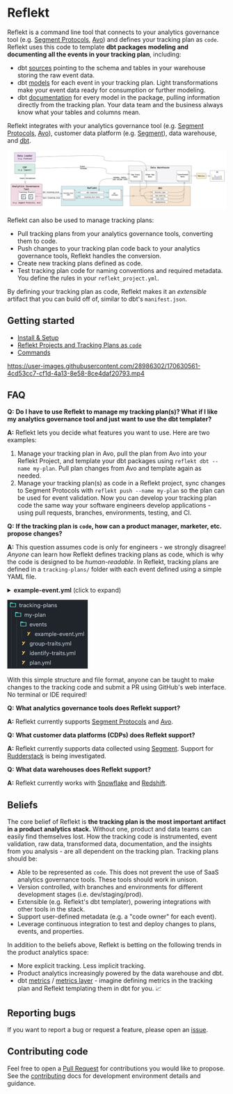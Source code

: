 <!--
SPDX-FileCopyrightText: 2022 Gregory Clunies <greg@reflekt-ci.com>

SPDX-License-Identifier: Apache-2.0
-->

# Reflekt
Reflekt is a command line tool that connects to your analytics governance tool (e.g. [Segment Protocols](https://segment.com/docs/protocols/), [Avo](https://www.avo.app/)) and defines your tracking plan as `code`. Reflekt uses this code to template **dbt packages modeling and documenting all the events in your tracking plan**, including:
- dbt [sources](https://docs.getdbt.com/docs/building-a-dbt-project/using-sources) pointing to the schema and tables in your warehouse storing the raw event data.
- dbt [models](https://docs.getdbt.com/docs/building-a-dbt-project/building-models) for each event in your tracking plan. Light transformations make your event data ready for consumption or further modeling.
- dbt [documentation](https://docs.getdbt.com/docs/building-a-dbt-project/documentation) for every model in the package, pulling information directly from the tracking plan. Your data team and the business always know what your tables and columns mean.

Reflekt integrates with your analytics governance tool (e.g. [Segment Protocols](https://segment.com/docs/protocols/), [Avo](https://www.avo.app/)), customer data platform (e.g. [Segment](https://segment.com/)), data warehouse, and [dbt](https://www.getdbt.com/).

![reflekt-arch](/docs/reflekt-arch-flow.jpg)

Reflekt can also be used to manage tracking plans:
- Pull tracking plans from your analytics governance tools, converting them to code.
- Push changes to your tracking plan code back to your analytics governance tools, Reflekt handles the conversion.
- Create new tracking plans defined as code.
- Test tracking plan code for naming conventions and required metadata. You define the rules in your `reflekt_project.yml`.

By defining your tracking plan as code, Reflekt makes it an *extensible* artifact that you can build off of, similar to dbt's `manifest.json`.

## Getting started
- [Install & Setup](docs/INSTALL-SETUP.md)
- [Reflekt Projects and Tracking Plans as `code`](docs/TRACKING-PLANS-AS-CODE.md)
- [Commands](docs/COMMANDS.md)

https://user-images.githubusercontent.com/28986302/170630561-4cd53cc7-cf1d-4a13-8e58-8ce4daf20793.mp4

## FAQ
**Q:** **Do I have to use Reflekt to manage my tracking plan(s)? What if I like my analytics governance tool and just want to use the dbt templater?**

**A:** Reflekt lets you decide what features you want to use. Here are two examples:
1. Manage your tracking plan in Avo, pull the plan from Avo into your Reflekt Project, and template your dbt packages using `reflekt dbt --name my-plan`. Pull plan changes from Avo and template again as needed.
2. Manage your tracking plan(s) as code in a Reflekt project, sync changes to Segment Protocols with `reflekt push --name my-plan` so the plan can be used for event validation. Now you can develop your tracking plan code the same way your software engineers develop applications - using pull requests, branches, environments, testing, and CI.

**Q:** **If the tracking plan is `code`, how can a product manager, marketer, etc. propose changes?**

**A:** This question assumes code is only for engineers - we strongly disagree! *Anyone* can learn how Reflekt defines tracking plans as code, which is why the code is designed to be *human-readable*. In Reflekt, tracking plans are defined in a `tracking-plans/` folder with each event defined using a simple YAML file.

<details><summary><strong>example-event.yml</strong> (click to expand)</summary><p>

```yaml
# Example 'Product Added' event
- version: 1
  name: Product Added
  description: Fired when a user adds a product to their cart.
  metadata:  # Set event metadata. Configure metadata tests in reflekt_project.yml
    product_owner: pm-name
    code_owner: eng-squad-1
    priority: 1
  properties:
    - name: cart_id
      description: Cart ID to which the product was added to.
      type: string
      required: true    # Specify property is required
    - name: product_id
      description: Database ID of the product being viewed.
      type: integer
      required: true
    - name: name
      description: Name of the product.
      type: string     # Specify property type
      required: true
    - name: variant
      description: Variant of the product (e.g. small, medium, large).
      type: string
      enum:            # Enumerated list of allowed values
        - small
        - medium
        - large
      required: false  # Property is not required
    - name: price
      description: Price ($) of the product added to the cart.
      type: number
      required: true
    - name: quantity
      description: Quantity of the product added to the cart.
      type: integer
      required: true
```
</p></details>

![my-plan-example](docs/my-plan-example.png)

With this simple structure and file format, anyone can be taught to make changes to the tracking code and submit a PR using GitHub's web interface. No terminal or IDE required!

**Q:** **What analytics governance tools does Reflekt support?**

**A:** Reflekt currently supports [Segment Protocols](https://segment.com/docs/protocols/) and [Avo](https://www.avo.app/).

**Q:** **What customer data platforms (CDPs) does Reflekt support?**

**A:** Reflekt currently supports data collected using [Segment](https://segment.com/). Support for [Rudderstack](https://www.rudderstack.com/) is being investigated.

**Q:** **What data warehouses does Reflekt support?**

**A:** Reflekt currently works with [Snowflake](https://www.snowflake.com/) and [Redshift](https://aws.amazon.com/redshift/).

## Beliefs
The core belief of Reflekt is **the tracking plan is the most important artifact in a product analytics stack.** Without one, product and data teams can easily find themselves lost. How the tracking code is instrumented, event validation, raw data, transformed data, documentation, and the insights from you analysis - are all dependent on the tracking plan. Tracking plans should be:
- Able to be represented as `code`. This does not prevent the use of SaaS analytics governance tools. These tools should work in unison.
- Version controlled, with branches and environments for different development stages (i.e. dev/staging/prod).
- Extensible (e.g. Reflekt's dbt templater), powering integrations with other tools in the stack.
- Support user-defined metadata (e.g. a "code owner" for each event).
- Leverage continuous integration to test and deploy changes to plans, events, and properties.

In addition to the beliefs above, Reflekt is betting on the following trends in the product analytics space:
- More explicit tracking. Less implicit tracking.
- Product analytics increasingly powered by the data warehouse and dbt.
- dbt [metrics](https://docs.getdbt.com/docs/building-a-dbt-project/metrics) / [metrics layer](https://docs.getdbt.com/docs/dbt-cloud/using-dbt-cloud/cloud-metrics-layer) - imagine defining metrics in the tracking plan and Reflekt templating them in dbt for you. 📈

## Reporting bugs
If you want to report a bug or request a feature, please open an [issue](https://github.com/GClunies/reflekt/issues).

## Contributing code
Feel free to open a [Pull Request](https://github.com/GClunies/reflekt/pulls) for contributions you would like to propose. See the [contributing](docs/CONTRIBUTING-CODE.md) docs for development environment details and guidance.
